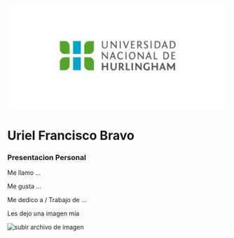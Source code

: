 ![Logo UNAHUR](./assets/UNAHUR.png)
# Uriel Francisco Bravo
### Presentacion Personal

Me llamo ...

Me gusta ...

Me dedico a / Trabajo de ...

Les dejo una imagen mía 

![subir archivo de imagen](imagen.jpg)
